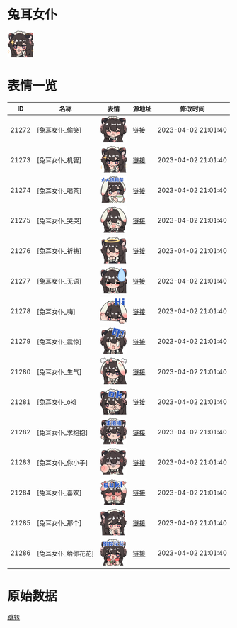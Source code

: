 # 兔耳女仆

<img src="./cover.png" height="60" alt="cover" />

# 表情一览

|ID|名称|表情|源地址|修改时间|
|----|----|----|----|----|
|21272|[兔耳女仆_偷笑]|<img src="./pic/021272_%5B兔耳女仆_偷笑%5D.png" height="60" alt="偷笑"/>|[链接](https://i0.hdslb.com/bfs/garb/cc93b6f52015ee6a33b0b4835f5e38914f0b0e90.png)|2023-04-02 21:01:40|
|21273|[兔耳女仆_机智]|<img src="./pic/021273_%5B兔耳女仆_机智%5D.png" height="60" alt="机智"/>|[链接](https://i0.hdslb.com/bfs/garb/ca41537c047d1feb0aea8adebd202e9436a52579.png)|2023-04-02 21:01:40|
|21274|[兔耳女仆_喝茶]|<img src="./pic/021274_%5B兔耳女仆_喝茶%5D.png" height="60" alt="喝茶"/>|[链接](https://i0.hdslb.com/bfs/garb/bed11669464956380a4831c09ff8470d2e1680b6.png)|2023-04-02 21:01:40|
|21275|[兔耳女仆_哭哭]|<img src="./pic/021275_%5B兔耳女仆_哭哭%5D.png" height="60" alt="哭哭"/>|[链接](https://i0.hdslb.com/bfs/garb/f195087b8cd7d00b9afc6fd40cac4ce40922094f.png)|2023-04-02 21:01:40|
|21276|[兔耳女仆_祈祷]|<img src="./pic/021276_%5B兔耳女仆_祈祷%5D.png" height="60" alt="祈祷"/>|[链接](https://i0.hdslb.com/bfs/garb/f1b59c536ed879c1c70da011e5c3fee3bbfc4025.png)|2023-04-02 21:01:40|
|21277|[兔耳女仆_无语]|<img src="./pic/021277_%5B兔耳女仆_无语%5D.png" height="60" alt="无语"/>|[链接](https://i0.hdslb.com/bfs/garb/2ad99791801c24ea34b6d3c5a58e919d75515b65.png)|2023-04-02 21:01:40|
|21278|[兔耳女仆_嗨]|<img src="./pic/021278_%5B兔耳女仆_嗨%5D.png" height="60" alt="嗨"/>|[链接](https://i0.hdslb.com/bfs/garb/def84cf5cf3a600b561611bc682501e7cae81d5b.png)|2023-04-02 21:01:40|
|21279|[兔耳女仆_震惊]|<img src="./pic/021279_%5B兔耳女仆_震惊%5D.png" height="60" alt="震惊"/>|[链接](https://i0.hdslb.com/bfs/garb/44ff3f889474ea4230a3c598445a6e77d8a86ef1.png)|2023-04-02 21:01:40|
|21280|[兔耳女仆_生气]|<img src="./pic/021280_%5B兔耳女仆_生气%5D.png" height="60" alt="生气"/>|[链接](https://i0.hdslb.com/bfs/garb/d3ffc879634f6fb26cebb12b2402b49be9d09977.png)|2023-04-02 21:01:40|
|21281|[兔耳女仆_ok]|<img src="./pic/021281_%5B兔耳女仆_ok%5D.png" height="60" alt="ok"/>|[链接](https://i0.hdslb.com/bfs/garb/86ff0afc82620df71cfd36105caebe346d74888f.png)|2023-04-02 21:01:40|
|21282|[兔耳女仆_求抱抱]|<img src="./pic/021282_%5B兔耳女仆_求抱抱%5D.png" height="60" alt="求抱抱"/>|[链接](https://i0.hdslb.com/bfs/garb/3bf9ad6c618b12c7a181733fca99501e9e5bffa9.png)|2023-04-02 21:01:40|
|21283|[兔耳女仆_你小子]|<img src="./pic/021283_%5B兔耳女仆_你小子%5D.png" height="60" alt="你小子"/>|[链接](https://i0.hdslb.com/bfs/garb/a3ba88a5d3d48bd88ef9e79b8b1edb8b5da2c283.png)|2023-04-02 21:01:40|
|21284|[兔耳女仆_喜欢]|<img src="./pic/021284_%5B兔耳女仆_喜欢%5D.png" height="60" alt="喜欢"/>|[链接](https://i0.hdslb.com/bfs/garb/c0943e97c5e20d24232fe7b7a03ad4c39c3bb9e9.png)|2023-04-02 21:01:40|
|21285|[兔耳女仆_那个]|<img src="./pic/021285_%5B兔耳女仆_那个%5D.png" height="60" alt="那个"/>|[链接](https://i0.hdslb.com/bfs/garb/d34f68ac3971222dd9aedbe62be7511b363cd112.png)|2023-04-02 21:01:40|
|21286|[兔耳女仆_给你花花]|<img src="./pic/021286_%5B兔耳女仆_给你花花%5D.png" height="60" alt="给你花花"/>|[链接](https://i0.hdslb.com/bfs/garb/7bbfcca192449a398bb18af3a2c5b0345cf8ac2b.png)|2023-04-02 21:01:40|

# 原始数据

[跳转](./raw.json)


